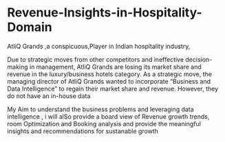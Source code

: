# Revenue-Insights-in-Hospitality-Domain

AtliQ Grands ,a conspicuous,Player in Indian hospitality industry,

Due to strategic moves from other competitors and ineffective decision-making in management, AtliQ Grands are losing its market share and revenue in the luxury/business hotels category.
 As a strategic move, the managing director of AtliQ Grands wanted to incorporate “Business and Data Intelligence” to regain their market share and revenue. However, they do not have an in-house data
 
My Aim to understand the  business problems and leveraging data intelligence , i will  alSo provide a board view of Revenue growth trends, room  Optimization and Booking analysis and provide the meaningful insights and recommendations for sustanable growth 
